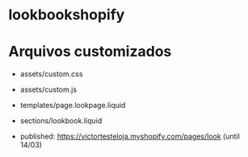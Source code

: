 # lookbookshopify
# Arquivos customizados

- assets/custom.css
- assets/custom.js

- templates/page.lookpage.liquid
- sections/lookbook.liquid

- published: https://victortesteloja.myshopify.com/pages/look (until 14/03)
